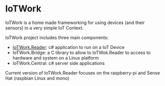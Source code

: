 # IoTWork

IoTWork is a home made frameworking for using devices (and their sensors) in a very simple IoT Context.

IoTWork project includes three main components:

* [IoTWork.Reader](https://github.com/samnium/IoTWork.NetBridge): c# application to run on a IoT Device
* IoTWork.Bridge: a C library to allow to IoTWok.Reader to access to hardware and system on a Linux platform
* IoTWork.Central: c# server side applications

Current version of IoTWork.Reader focuses on the raspberry-pi and Sense Hat (raspbian Linux and mono)
